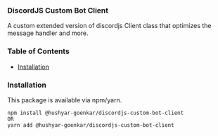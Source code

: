### DiscordJS Custom Bot Client
A custom extended version of discordjs Client class that optimizes the message handler and more.

### Table of Contents
- [Installation](#installation)

### Installation
This package is available via npm/yarn.
```
npm install @hushyar-goenkar/discordjs-custom-bot-client
OR
yarn add @hushyar-goenkar/discordjs-custom-bot-client
```
